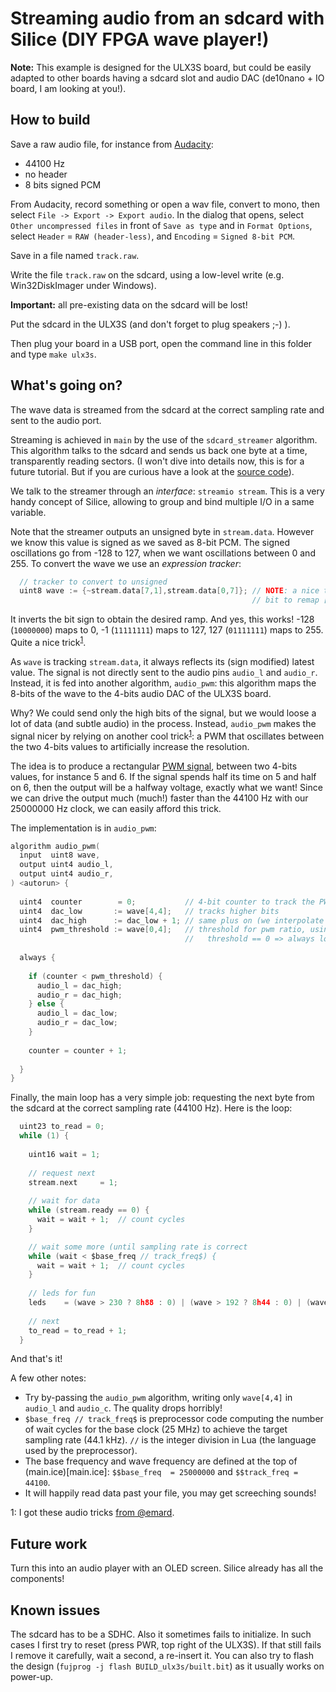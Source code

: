 # Streaming audio from an sdcard with Silice (DIY FPGA wave player!)

**Note:** This example is designed for the ULX3S board, but could be easily adapted to other boards having a sdcard slot and audio DAC (de10nano + IO board, I am looking at you!).

## How to build

Save a raw audio file, for instance from [Audacity](https://www.audacityteam.org/):
- 44100 Hz
- no header
- 8 bits signed PCM

From Audacity, record something or open a wav file, convert to mono, then select `File -> Export -> Export audio`. In the dialog that opens, select `Other uncompressed files` in front of `Save as type` and in `Format Options`, select `Header` = `RAW (header-less)`, and `Encoding` = `Signed 8-bit PCM`.

Save in a file named `track.raw`.

Write the file `track.raw` on the sdcard, using a low-level write (e.g. Win32DiskImager under Windows). 

**Important:** all pre-existing data on the sdcard will be lost!

Put the sdcard in the ULX3S (and don't forget to plug speakers ;-) ).

Then plug your board in a USB port, open the command line in this folder and type `make ulx3s`.

## What's going on?

The wave data is streamed from the sdcard at the correct sampling rate and sent to the audio port.

Streaming is achieved in `main` by the use of the `sdcard_streamer` algorithm. This algorithm
talks to the sdcard and sends us back one byte at a time, transparently reading sectors. (I won't dive into details now, this is for a future tutorial. But if you are curious have a look at the [source code](../common/sdcard_streamer.ice)).

We talk to the streamer through an *interface*: `streamio stream`. This is a very handy concept of Silice, 
allowing to group and bind multiple I/O in a same variable.

Note that the streamer outputs an unsigned byte in `stream.data`. However we know this value is signed
as we saved as 8-bit PCM. The signed oscillations go from -128 to 127, when we want oscillations between 0 and 255.
To convert the wave we use an *expression tracker*:
```c
  // tracker to convert to unsigned
  uint8 wave := {~stream.data[7,1],stream.data[0,7]}; // NOTE: a nice trick, flipping the sign 
                                                      // bit to remap [-128,127] to [0,255]
```
It inverts the bit sign to obtain the desired ramp. And yes, this works! -128 (`10000000`) maps to 0,
-1 (`11111111`) maps to 127, 127 (`01111111`) maps to 255. Quite a nice trick<sup>[1](#footnote1)</sup>.

As `wave` is tracking `stream.data`, it always reflects its (sign modified) latest value.
The signal is not directly sent to the audio pins `audio_l` and `audio_r`. Instead, it is fed
into another algorithm, `audio_pwm`: this algorithm maps the 8-bits of the wave to the 4-bits audio
DAC of the ULX3S board. 

Why? We could send only the high bits of the signal, but we would loose a lot of data (and subtle audio)
in the process. Instead, `audio_pwm` makes the signal nicer by relying on another cool trick<sup>[1](#footnote1)</sup>: a PWM that oscillates between the two 4-bits values to artificially increase the resolution.

The idea is to produce a rectangular [PWM signal](https://en.wikipedia.org/wiki/Pulse-width_modulation), 
between two 4-bits values, for instance 5 and 6. 
If the signal spends half its time on 5 and half on 6, then the output will be a halfway voltage,
exactly what we want! Since we can drive the output much (much!) faster than the 44100 Hz with our 25000000 Hz clock, we
can easily afford this trick.

The implementation is in `audio_pwm`:

```c
algorithm audio_pwm(
  input  uint8 wave,
  output uint4 audio_l,
  output uint4 audio_r,
) <autorun> {
  
  uint4  counter        = 0;           // 4-bit counter to track the PWM proportion
  uint4  dac_low       := wave[4,4];   // tracks higher bits
  uint4  dac_high      := dac_low + 1; // same plus on (we interpolate between dac_low and dac_high)
  uint4  pwm_threshold := wave[0,4];   // threshold for pwm ratio, using lower bits
                                       //   threshold == 0 => always low, threshold == 15 almost always high
  
  always {
  
    if (counter < pwm_threshold) {
      audio_l = dac_high;
      audio_r = dac_high;
    } else {
      audio_l = dac_low;
      audio_r = dac_low;
    }
  
    counter = counter + 1;
 
  }
}
```

Finally, the main loop has a very simple job: requesting the next byte from the sdcard at the correct sampling rate (44100 Hz). Here is the loop:

```c
  uint23 to_read = 0;
  while (1) {
    
    uint16 wait = 1;
    
    // request next
    stream.next     = 1;  
    
    // wait for data
    while (stream.ready == 0) { 
      wait = wait + 1;  // count cycles
    }

    // wait some more (until sampling rate is correct
    while (wait < $base_freq // track_freq$) { 
      wait = wait + 1;  // count cycles
    }
    
    // leds for fun
    leds    = (wave > 230 ? 8h88 : 0) | (wave > 192 ? 8h44 : 0) | (wave > 140 ? 8h22 : 0) | (wave > 130 ? 8h11 : 0);
    
    // next
    to_read = to_read + 1;
  }
```

And that's it!

A few other notes:
- Try by-passing the `audio_pwm` algorithm, writing only `wave[4,4]` in `audio_l` and `audio_c`. The quality drops horribly!
- `$base_freq // track_freq$` is preprocessor code computing the number of wait cycles for the base clock (25 MHz) to achieve the target sampling rate (44.1 kHz). `//` is the integer division in Lua (the language used by the preprocessor).
- The base frequency and wave frequency are defined at the top of (main.ice)[main.ice]: `$$base_freq  = 25000000` and `$$track_freq =    44100`.
- It will happily read data past your file, you may get screeching sounds!

<a name="footnote1">1</a>: I got these audio tricks [from @emard](https://github.com/emard/ulx3s-misc/blob/master/examples/audio/hdl/dacpwm.v).

## Future work

Turn this into an audio player with an OLED screen. Silice already has all the components!

## Known issues

The sdcard has to be a SDHC. Also it sometimes fails to initialize. In such cases I first try to reset (press PWR, top right of the ULX3S). If that still fails I remove it carefully, wait a second, a re-insert it. You can also try to flash the design (`fujprog -j flash BUILD_ulx3s/built.bit`) as it usually works on power-up.
